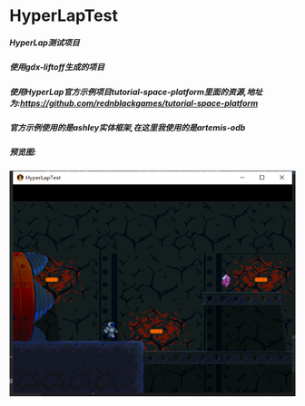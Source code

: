 # HyperLapTest
##### HyperLap测试项目
##### 使用gdx-liftoff生成的项目
##### 使用HyperLap官方示例项目tutorial-space-platform里面的资源,地址为:https://github.com/rednblackgames/tutorial-space-platform
##### 官方示例使用的是ashley实体框架,在这里我使用的是artemis-odb
##### 预览图:
![img.png](img.png)
